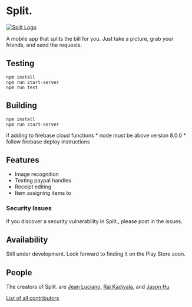 # Split.

[![Split Logo](http://c1.staticflickr.com/5/4345/36795136172_5fe7be8159_n.jpg)](http://c1.staticflickr.com/5/4345/36795136172_5fe7be8159_n.jpg)

  A mobile app that splits the bill for you. Just take a picture, grab your friends, and send the requests.


## Testing 

```
npm install
npm run start-server
npm run test
```

## Building

```
npm install
npm run start-server
```

if adding to firebase cloud functions
	* node must be above version 8.0.0
	* follow firebase deploy instructions

## Features

  * Image recognition
  * Texting paypal handles
  * Receipt editing
  * Item assigning items to 


### Security Issues

If you discover a security vulnerability in Split., please post in the issues.


## Availability

  Still under development.  Look forward to finding it on the Play Store soon.


## People

The creators of Split. are [Jean Luciano](https://github.com/jeanluciano), [Raj Kadiyala](https://github.com/rajkadiyala), and [Jason Hu](https://github.com/jhu7235)

[List of all contributors](https://github.com/jeanluciano/split-receipt/graphs/contributors)

